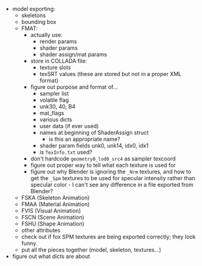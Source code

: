 - model exporting:
    - skeletons
    - bounding box
    - FMAT:
        - actually use:
            - render params
            - shader params
            - shader assign/mat params
        - store in COLLADA file:
            - texture slots
            - texSRT values (these are stored but not in a proper XML format)
        - figure out purpose and format of...
            - sampler list
            - volatile flag
            - unk30, 40, B4
            - mat_flags
            - various dicts
            - user data (if ever used)
            - names at beginning of ShaderAssign struct
                - is this an appropriate name?
            - shader param fields unk0, unk14, idx0, idx1
            - is `TexInfo.txt` used?
        - don't hardcode `geometry0_lod0_src4` as sampler texcoord
        - figure out proper way to tell what each texture is used for
        - figure out why Blender is ignoring the `_Nrm` textures, and how to get the `_Spm` textures to be used for specular intensity rather than specular color - I can't see any difference in a file exported from Blender?
    - FSKA (Skeleton Animation)
    - FMAA (Material Animation)
    - FVIS (Visual Animation)
    - FSCN (Scene Animation)
    - FSHU (Shape Animation)
    - other attributes
    - check out if fox SPM textures are being exported correctly; they look funny.
    - put all the pieces together (model, skeleton, textures...)
- figure out what dicts are about
